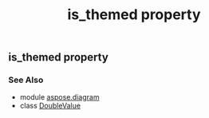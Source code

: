 ﻿---
title: is_themed property
second_title: Aspose.Diagram for Python via .NET API References
description: 
type: docs
weight: 40
url: /python-net/aspose.diagram/doublevalue/is_themed/
is_root: false
---

## is_themed property


### See Also
* module [aspose.diagram](../../)
* class [DoubleValue](/diagram/python-net/aspose.diagram/doublevalue)
